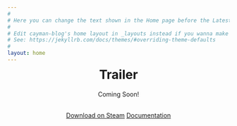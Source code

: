 ```yaml
---
#
# Here you can change the text shown in the Home page before the Latest Posts section.
#
# Edit cayman-blog's home layout in _layouts instead if you wanna make some changes
# See: https://jekyllrb.com/docs/themes/#overriding-theme-defaults
#
layout: home
---
```


<center style="margin-top:-30px">
<h1> Trailer </h1>

Coming Soon!
<!--
<div class="youtube-embed">
<div class="video-wrapper">
<iframe width="560" height="315" src="https://www.youtube.com/embed/jHuBKf6nfI4" frameborder="0" allow="accelerometer; autoplay; clipboard-write; encrypted-media; gyroscope; picture-in-picture" allowfullscreen></iframe>
</div>
</div>
--->

<br>
<a href="" class="btn">Download on Steam</a>
<a href="/documentation" class="btn">Documentation</a>



</center>

